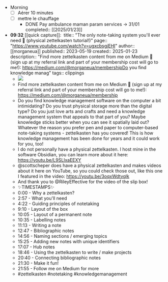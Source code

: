 - Morning
  * [ ] Aérer 10 minutes
  * [ ] mettre le chauffage
	- DONE Pay ambulance maman param services -> 31/01
	  completed:: [[2025/01/23]]
- **09:32** [[quick capture]]: ​
  title:: "The only note-taking system you'll ever need 📝 (physical zettelkasten tutorial!)"
  page:: "https://www.youtube.com/watch?v=ugxcbsgjEHI"
  author:: [[morganeua]]
  published:: 2023-05-19
  created:: 2025-01-23
  description:: "Find more zettelkasten content from me on Medium 📝 (sign up at my referral link and part of your membership cost will go to me!): https://medium.com/@morganeua/membershipDo you find knowledge manag"
  tags:: clippings
  * ![](https://www.youtube.com/watch?v=ugxcbsgjEHI)
  * Find more zettelkasten content from me on Medium 📝 (sign up at my referral link and part of your membership cost will go to me!): https://medium.com/@morganeua/membership
  * Do you find knowledge management software on the computer a bit intimidating? Do you trust physical storage more than the digital type? Do you just love arts and crafts and need a knowledge management system that appeals to that part of you? Maybe knowledge sticks better when you can see it spatially laid out? Whatever the reason you prefer pen and paper to computer-based note-taking systems - zettelkasten has you covered! This is how knowledge management has been done for years and it could work for you, too!
  * I do not personally have a physical zettelkasten. I host mine in the software Obsidian, you can learn more about it here: https://youtu.be/L9SLlxaEEXY
  * @scottscheper does have a physical zettelkasten and makes videos about it here on YouTube, so you could check those out, like this one I featured in the video: https://youtu.be/3oqxWdtvqlk
  * And thank you to @RileyEffective for the video of the slip box!
  * ✨TIMESTAMPS✨
  * 0:00 - Why a zettelkasten?
  * 2:57 - What you'll need
  * 4:22 - Guiding principles of notetaking
  * 9:10 - Layout of the box
  * 10:05 - Layout of a permanent note
  * 10:35 - Labelling notes
  * 11:13 - Writing a note
  * 12:47 - Bibliographic notes
  * 14:56 - Naming sections / emerging topics
  * 15:25 - Adding new notes with unique identifiers
  * 17:07 - Hub notes
  * 18:46 - Using the zettelkasten to write / make projects
  * 20:40 - Connecting bibliographic notes
  * 21:30 - Make it fun!
  * 21:55 - Follow me on Medium for more
  * #zettelkasten #notetaking #knowledgemanagement
